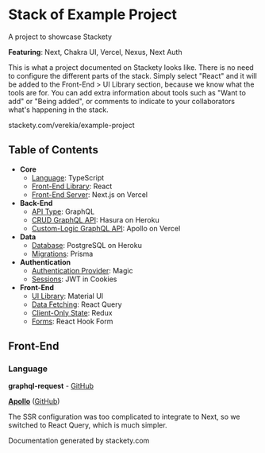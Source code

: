 # Stack of Example Project

<!-- This is an auto-generated file. The stack can be updated by logging into stackety.com and downloading a new STACK.md file for the project: stackety.com/username/stackname -->

A project to showcase Stackety

**Featuring**: Next, Chakra UI, Vercel, Nexus, Next Auth

This is what a project documented on Stackety looks like. There is no need to configure the different parts of the stack. Simply select "React" and it will be added to the Front-End > UI Library section, because we know what the tools are for. You can add extra information about tools such as "Want to add" or "Being added", or comments to indicate to your collaborators what's happening in the stack.

stackety.com/verekia/example-project

## Table of Contents

- **Core**
  - [Language](#language-typescript): TypeScript
  - [Front-End Library](#front-end-library-react): React
  - [Front-End Server](#front-end-server-nextjs-on-vercel): Next.js on Vercel
- **Back-End**
  - [API Type](#api-type-graphql): GraphQL
  - [CRUD GraphQL API](#crud-graphql-api-hasura-on-heroku): Hasura on Heroku
  - [Custom-Logic GraphQL API](#custom-logic-graphql-api-apollo-on-vercel): Apollo on Vercel
- **Data**
  - [Database](#database-postgresql-on-heroku): PostgreSQL on Heroku
  - [Migrations](#migrations-prisma): Prisma
- **Authentication**
  - [Authentication Provider](#authentication-provider-magic): Magic
  - [Sessions](#sessions-jwt-in-cookies): JWT in Cookies
- **Front-End**
  - [UI Library](#ui-library-material-ui): Material UI
  - [Data Fetching](#data-fetching-react-query): React Query
  - [Client-Only State](#client-only-state-redux): Redux
  - [Forms](#forms-react-hook-form): React Hook Form

## Front-End

### Language

**graphql-request** - [GitHub](<(https://www.google.com)>)

[**Apollo**](https://www.google.com) ([GitHub](<(https://www.google.com)>))

The SSR configuration was too complicated to integrate to Next, so we switched to React Query, which is much simpler.

Documentation generated by stackety.com
